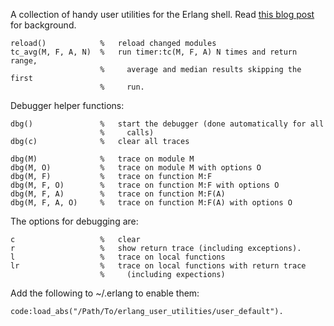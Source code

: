 A collection of handy user utilities for the Erlang shell. Read [this blog post](http://medevyoujane.com/blog/2010/1/3/erlang-quick-tip-the-user_default-module.html) for background.

    reload()            %   reload changed modules
    tc_avg(M, F, A, N)  %   run timer:tc(M, F, A) N times and return range,
                        %     average and median results skipping the first
                        %     run.

Debugger helper functions:

    dbg()               %   start the debugger (done automatically for all
                        %     calls)
    dbg(c)              %   clear all traces

    dbg(M)              %   trace on module M
    dbg(M, O)           %   trace on module M with options O
    dbg(M, F)           %   trace on function M:F
    dbg(M, F, O)        %   trace on function M:F with options O
    dbg(M, F, A)        %   trace on function M:F(A)
    dbg(M, F, A, O)     %   trace on function M:F(A) with options O
    
The options for debugging are:

    c                   %   clear
    r                   %   show return trace (including exceptions).
    l                   %   trace on local functions
    lr                  %   trace on local functions with return trace 
                        %     (including expections)

Add the following to ~/.erlang to enable them:

    code:load_abs("/Path/To/erlang_user_utilities/user_default").

